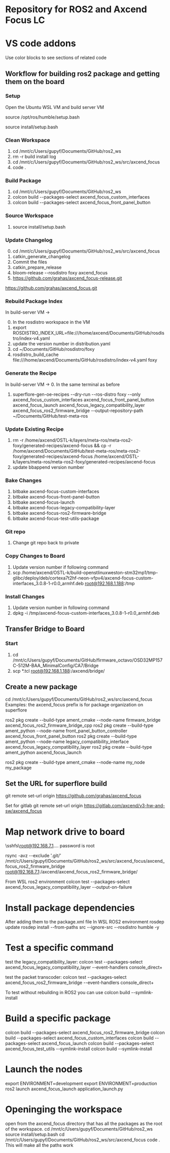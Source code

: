 # Repository for ROS2 and Axcend Focus LC

# VS code addons

Use color blocks to see sections of related code

## Workflow for building ros2 package and getting them on the board

### Setup

Open the Ubuntu WSL VM and build server VM

source /opt/ros/humble/setup.bash

source install/setup.bash

### Clean Workspace

1. cd /mnt/c/Users/gupyf/Documents/GitHub/ros2_ws
2. rm -r build install log
3. cd /mnt/c/Users/gupyf/Documents/GitHub/ros2_ws/src/axcend_focus
4. code .

### Build Package
1. cd /mnt/c/Users/gupyf/Documents/GitHub/ros2_ws
2. colcon build --packages-select axcend_focus_custom_interfaces
3. colcon build --packages-select axcend_focus_front_panel_button

### Source Workspace
1. source install/setup.bash 

### Update Changelog
0. cd /mnt/c/Users/gupyf/Documents/GitHub/ros2_ws/src/axcend_focus
1. catkin_generate_changelog
2. Commit the files
3. catkin_prepare_release
4. bloom-release --rosdistro foxy axcend_focus
5. https://github.com/grahas/axcend_focus-release.git

https://github.com/grahas/axcend_focus.git

### Rebuild Package Index

In build-server VM ->

0. In the rosdistro workspace in the VM
1. export ROSDISTRO_INDEX_URL=file:///home/axcend/Documents/GitHub/rosdistro/index-v4.yaml
2. update the version number in distribution.yaml
3. cd ~/Documents/GitHub/rosdistro/foxy
4. rosdistro_build_cache file:///home/axcend/Documents/GitHub/rosdistro/index-v4.yaml foxy

### Generate the Recipe

In build-server VM ->
0. In the same terminal as before
1. superflore-gen-oe-recipes --dry-run --ros-distro foxy --only axcend_focus_custom_interfaces axcend_focus_front_panel_button axcend_focus_launch axcend_focus_legacy_compatibility_layer axcend_focus_ros2_firmware_bridge --output-repository-path ~/Documents/GitHub/test-meta-ros


### Update Existing Recipe

1. rm -r /home/axcend/OSTL-k/layers/meta-ros/meta-ros2-foxy/generated-recipes/axcend-focus && cp -r /home/axcend/Documents/GitHub/test-meta-ros/meta-ros2-foxy/generated-recipes/axcend-focus /home/axcend/OSTL-k/layers/meta-ros/meta-ros2-foxy/generated-recipes/axcend-focus
2. update bbappend version number

### Bake Changes

1. bitbake axcend-focus-custom-interfaces
3. bitbake axcend-focus-front-panel-button
4. bitbake axcend-focus-launch
5. bitbake axcend-focus-legacy-compatibility-layer
6. bitbake axcend-focus-ros2-firmware-bridge
7. bitbake axcend-focus-test-utils-package

### Git repo
1. Change git repo back to private

### Copy Changes to Board

1. Update version number if following command
2. scp /home/axcend/OSTL-k/build-openstlinuxweston-stm32mp1/tmp-glibc/deploy/deb/cortexa7t2hf-neon-vfpv4/axcend-focus-custom-interfaces_3.0.8-1-r0.0_armhf.deb root@192.168.1.188:/tmp

### Install Changes

1. Update version number in following command
2. dpkg -i /tmp/axcend-focus-custom-interfaces_3.0.8-1-r0.0_armhf.deb

## Transfer Bridge to Board

### Start

1. cd /mnt/c/Users/gupyf/Documents/GitHub/firmware_octavo/OSD32MP157C-512M-BAA_MinimalConfig/CA7/Bridge
2. scp *.tcl root@192.168.1.188:/axcend/bridge/

## Create a new package

cd /mnt/c/Users/gupyf/Documents/GitHub/ros2_ws/src/axcend_focus
Examples:
the axcend_focus prefix is for package organization on superflore

ros2 pkg create --build-type ament_cmake --node-name firmware_bridge axcend_focus_ros2_firmware_bridge_cpp
ros2 pkg create --build-type ament_python --node-name front_panel_button_controller axcend_focus_front_panel_button
ros2 pkg create --build-type ament_python --node-name legacy_compatibility_interface axcend_focus_legacy_compatibility_layer
ros2 pkg create --build-type ament_python axcend_focus_launch

ros2 pkg create --build-type ament_cmake --node-name my_node my_package


## Set the URL for superflore build

git remote set-url origin https://github.com/grahas/axcend_focus

Set for gitlab
git remote set-url origin https://gitlab.com/axcend/v3-hw-and-sw/axcend_focus

# Map network drive to board

\\sshfs\root@192.168.7.1\..\..
password is root

rsync -avz --exclude '.git/' /mnt/c/Users/gupyf/Documents/GitHub/ros2_ws/src/axcend_focus/axcend_focus_ros2_firmware_bridge root@192.168.7.1:/axcend/axcend_focus_ros2_firmware_bridge/

From WSL ros2 environment
colcon test --packages-select axcend_focus_legacy_compatibility_layer --output-on-failure

# Install package dependencies

After adding them to the package.xml file
In WSL ROS2 environment
rosdep update
rosdep install --from-paths src --ignore-src --rosdistro humble -y

# Test a specific command

test the legacy_compatibility_layer: 
colcon test --packages-select axcend_focus_legacy_compatibility_layer --event-handlers console_direct+

test the packet transcoder: 
colcon test --packages-select axcend_focus_ros2_firmware_bridge --event-handlers console_direct+

To test without rebuilding in ROS2 you can  use
colcon build --symlink-install

# Build a specific package
colcon build --packages-select axcend_focus_ros2_firmware_bridge 
colcon build --packages-select axcend_focus_custom_interfaces 
colcon build --packages-select axcend_focus_launch
colcon build --packages-select axcend_focus_test_utils --symlink-install
colcon build --symlink-install

# Launch the nodes
export ENVIRONMENT=development
export ENVIRONMENT=production
ros2 launch axcend_focus_launch application_launch.py

# Openinging the workspace
open from the axcend_focus directory that has all the packages as the root of the workspace.
cd /mnt/c/Users/gupyf/Documents/GitHub/ros2_ws
source install/setup.bash
cd /mnt/c/Users/gupyf/Documents/GitHub/ros2_ws/src/axcend_focus
code .
This will make all the paths work